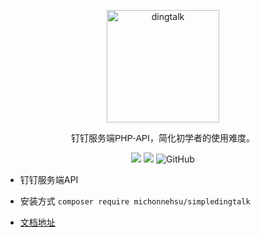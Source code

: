 <p align="center">
<a href="https://developers.dingtalk.com/document/app">
<img src="https://images.gitee.com/uploads/images/2021/1006/105453_40454723_8010855.png" alt="dingtalk" width="180"/>
</a>
</p>
<p align="center" style="font-family: Arial, Helvetica, sans-serif;">钉钉服务端PHP-API，简化初学者的使用难度。</p>
<p align="center">
<img src="https://img.shields.io/badge/PHP-7.3+-green" />
<img src="https://img.shields.io/badge/release-1.0.1-orange" />
<img alt="GitHub" src="https://img.shields.io/github/license/MichonneHsu/simple-dingtalk">
</p>

* 钉钉服务端API

* 安装方式
`composer require michonnehsu/simpledingtalk`
* [文档地址](https://gitee.com/michonnehsu/simple-dingtalk/wikis/pages)